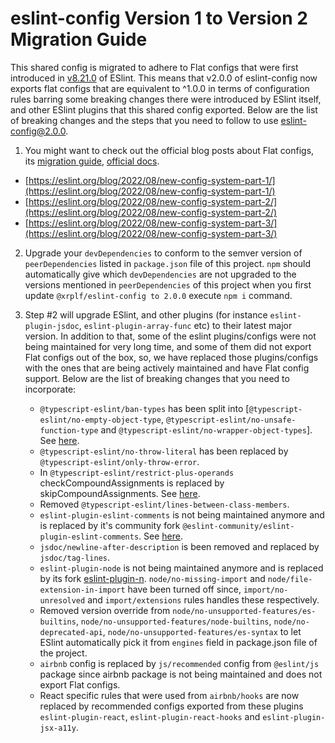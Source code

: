 # eslint-config Version 1 to Version 2 Migration Guide
This shared config is migrated to adhere to Flat configs that were first introduced in [v8.21.0](https://eslint.org/blog/2022/08/eslint-v8.21.0-released/) of ESlint. This means that v2.0.0 of eslint-config now exports flat configs that are equivalent to ^1.0.0 in terms of configuration rules barring some breaking changes there were introduced by ESlint itself, and other ESlint plugins that this shared config exported. Below are the list of breaking changes and the steps that you need to follow to use eslint-config@2.0.0.

 1. You might want to check out the official blog posts about Flat configs, its [migration guide](https://eslint.org/docs/latest/use/configure/migration-guide), [official docs](https://eslint.org/docs/latest/user-guide/configuring/configuration-files-new).

 -  [https://eslint.org/blog/2022/08/new-config-system-part-1/](https://eslint.org/blog/2022/08/new-config-system-part-1/)
 - [https://eslint.org/blog/2022/08/new-config-system-part-2/](https://eslint.org/blog/2022/08/new-config-system-part-2/)
- [https://eslint.org/blog/2022/08/new-config-system-part-3/](https://eslint.org/blog/2022/08/new-config-system-part-3/)

 2. Upgrade your `devDependencies`  to conform to the semver version of  `peerDependencies` listed in `package.json` file of this project. `npm` should automatically give which `devDependencies` are not upgraded to the versions mentioned in `peerDependencies` of this project when you first update `@xrplf/eslint-config to 2.0.0` execute `npm i` command.


 3. Step #2 will upgrade ESlint, and other plugins (for instance `eslint-plugin-jsdoc`, `eslint-plugin-array-func`  etc) to their latest major version. In addition to that, some of the eslint plugins/configs were not being maintained for very long time, and some of them did not export Flat configs out of the box, so, we have replaced those plugins/configs with the ones that are being actively maintained and have Flat config support. Below are the list of breaking changes that you need to incorporate:

	 - `@typescript-eslint/ban-types` has been split into [`@typescript-eslint/no-empty-object-type`, `@typescript-eslint/no-unsafe-function-type` and `@typescript-eslint/no-wrapper-object-types`]. See [here](https://typescript-eslint.io/rules/ban-types/).
	 - `@typescript-eslint/no-throw-literal` has been replaced by `@typescript-eslint/only-throw-error`.
	 - In `@typescript-eslint/restrict-plus-operands` checkCompoundAssignments is replaced by  skipCompoundAssignments. See [here](https://typescript-eslint.io/blog/announcing-typescript-eslint-v6/#rule-breaking-changes).
	 - Removed `@typescript-eslint/lines-between-class-members`.
	 - `eslint-plugin-eslint-comments` is not being maintained anymore and is replaced by it's community fork `@eslint-community/eslint-plugin-eslint-comments`. See [here](https://eslint-community.github.io/eslint-plugin-eslint-comments/).
	 - `jsdoc/newline-after-description` is been removed and replaced by `jsdoc/tag-lines`.
	 - `eslint-plugin-node` is not being maintained anymore and is replaced by its fork [eslint-plugin-n](https://www.npmjs.com/package/eslint-plugin-n). `node/no-missing-import` and `node/file-extension-in-import` have been turned off since, `import/no-unresolved` and `import/extensions` rules handles these respectively.
	 - Removed version override from `node/no-unsupported-features/es-builtins`, `node/no-unsupported-features/node-builtins`, `node/no-deprecated-api`, `node/no-unsupported-features/es-syntax` to let ESlint automatically pick it from `engines` field in package.json file of the project.
	 - `airbnb` config is replaced by `js/recommended` config from `@eslint/js` package since airbnb package is not being maintained and does not export Flat configs.
	 - React specific rules that were used from `airbnb/hooks` are now replaced by recommended configs exported from these plugins `eslint-plugin-react`, `eslint-plugin-react-hooks` and `eslint-plugin-jsx-a11y`.
